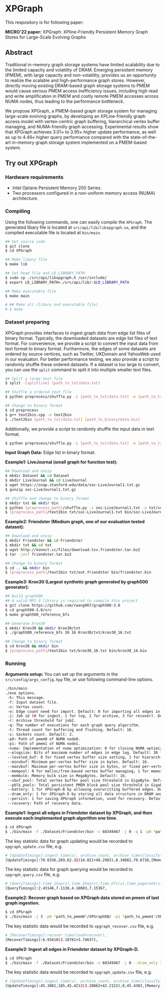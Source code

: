 # XPGraph

This respository is for following paper:

**MICRO'22 paper:** XPGraph: XPline-Friendly Persistent Memory Graph Stores for Large-Scale Evolving Graphs

## Abstract

Traditional in-memory graph storage systems have limited
scalability due to the limited capacity and volatility of DRAM.
Emerging persistent memory (PMEM), with large capacity
and non-volatility, provides us an opportunity to realize the
scalable and high-performance graph stores. However, directly moving existing DRAM-based graph storage systems
to PMEM would cause serious PMEM access inefficiency
issues, including high read and write amplification in PMEM
and costly remote PMEM accesses across NUMA nodes,
thus leading to the performance bottleneck. 
<!-- In this paper, -->
We propose XPGraph, a PMEM-based graph storage system for managing large-scale evolving graphs, by developing
an XPLine-friendly graph access model with vertex-centric
graph buffering, hierarchical vertex buffer managing, and
NUMA-friendly graph accessing. Experimental results show
that XPGraph achieves 3.01× to 3.95× higher update performance, 
as well as up to 4.46× higher query performance 
compared with the state-of-the-art in-memory graph storage system
implemented on a PMEM-based system.

## Try out XPGraph

### Hardware requirements
* Intel Optane Persistent Memory 200 Series.
* Two processors configured in a non-uniform memory access (NUMA) architecture.

### Compiling 

Using the following commands, one can easily compile the `XPGraph`. 
The generated libary file is located at `src/api/lib/libxpgraph.so`, 
and the compiled executable file is located at `bin/main`. 

```bash
## Get source code
$ git clone 
$ cd XPGraph

## Make libary file
$ make lib

## Set head file and LD_LIBRARY_PATH
$ sudo cp ./src/api/libxpgraph.h /usr/include/
$ export LD_LIBRARY_PATH=./src/api/lib/:$LD_LIBRARY_PATH

## Make executable file
$ make main

# ## Make all (libary and executable file)
# $ make
```

### Dataset preparing

XPGraph provides interfaces to ingest graph data from edge list files of binary format. Typically, the downloaded datasets are edge list files of text format. For convenience, we provide a script to convert the input data from text format to binary format. Furthermore, the edges of some datasets are 
ordered by source vertices, such as Twitter, UKDomain and YahooWeb used in our evaluaton. For better performance testing, we also provide a script to randomly shuffle these ordered datasets. If a dataset is too large to convert, you can use the `split` command to split it into multiple smaller text files.

```bash
## Split a large text file
$ split -[splitline] [path_to_txt/data.txt]

## Shuffle a ordered text file
$ python preprocess/shuffle.py -i [path_to_txt/data.txt] -o [path_to_txt/data_shuffle.txt] -v [nverts]

## Change to binary format
$ cd preprocess
$ g++ text2bin.cpp -o text2bin
$ ./text2bin [path_to_txt/data.txt] [path_to_binary/data.bin]
```

Additionally, we provide a script to randomly shuffle the input data in text format.

```bash
$ python preprocess/shuffle.py -i [path_to_txt/data.txt] -o [path_to_txt/data_shuffle.txt] -v [nverts]
```

**Input Graph Data:** Edge list in binary format. 

**Example1: LiveJournal (small graph for function test):**
```bash
## Download and unzip
$ mkdir Dataset && cd Dataset
$ mkdir LiveJournal && cd LiveJournal
$ wget https://snap.stanford.edu/data/soc-LiveJournal1.txt.gz
$ gunzip soc-LiveJournal1.txt.gz

## Shuffle and change to binary format
$ mkdir txt && mkdir bin
$ python [preprocess_path]/shuffle.py -i soc-LiveJournal1.txt -o txt/soc-LiveJournal1_shuffle.txt -v 4847571
$ [preprocess_path]/text2bin txt/soc-LiveJournal1.txt bin/soc-LiveJournal1.bin
```

**Example2: Friendster (Medium graph, one of our evaluation tested dataset):**
```bash
## Download and unzip
$ mkdir Friendster && cd Friendster
$ mkdir txt && cd txt
$ wget http://konect.cc/files/download.tsv.friendster.tar.bz2 
$ tar -jxvf friendster.tar.bz2

## Change to binary format
$ cd .. && mkdir bin
$ [preprocess_path]/text2bin txt/out.friendster bin/friendster.bin
```

**Example3: Kron30 (Largest synthetic graph generated by graph500 generator):**
```bash
## Build graph500 
## A valid MPI-3 library is required to compile this project
$ git clone https://github.com/rwang067/graph500-3.0
$ cd graph500-3.0/src
$ make graph500_reference_bfs 

## Generate Kron30
$ mkdir Kron30 && mkdir Kron30/txt
$ ./graph500_reference_bfs 30 16 Kron30/txt/kron30_16.txt

## Change to binary format
$ cd Kron30 && mkdir bin
$ [preprocess_path]/text2bin txt/kron30_16.txt bin/kron30_16.bin
```

### Running

**Arguments setup:**
You can set up the arguments in the `src/config/args_config.hpp` file, 
or use following command-line options.

```bash
./bin/main
./exe options.
 -h: This message.
 -f: Input dataset file.
 -v: Vertex count.
 -e: Edge count need for import. Default: 0 for importing all edges in the dataset file.
 -j: Job id (0 for ingest, 1 for log, 2 for archive, 3 for recover). Default: 0.
 -r: Archive threshold for job2.
 -q: The number of executions for each graph query algorithm.
 -t: Thread count for buffering and flushing. Default: 16.
 -s: Sockets count. Default: 2.
 -p0: Path of pmem0 of NUMA node0.
 -p1: Path of pmem1 of NUMA node1.
 -numa: Implementation of numa optimization: 0 for closing NUMA optimization, 1 for out/in-graph based implementation, 2 for sub-graph based implementation. Default: 2.
 --elogsize: Bits of maximum number of edges in edge log. Default: 30 for 1 billion edges, i.e., edge size equals 8GB.
 --leveled_buf: 0 for fixed vertex buffer size setting, 1 for hierarchical vertex buffer size setting. Default: 1.
 --minvbuf: Minimum per-vertex buffer size in bytes. Default: 16.
 --maxvbuf: Maximum per-vertex buffer size in bytes, or fixed per-vertex buffer size when leveled_buf = 0. Default: 256.
 --mempool: 0 for malloc/free-based vertex buffer managing, 1 for memory pool based vertex buffer managing. Default: 1.
 --membulk: Memory bulk size in MegaBytes. Default: 16.
 --vbuf_pool: Total vertex buffer pool size threshold in GigaByte. Default: 16.
 --pblk_pools: Total persistent PMEM block pool size threshold in GigaByte. Default: 64.
 --battery: 1 for XPGraph-B by allowing overwritting buffered edges. Default: 0.
 --dram_only: 1 for XPGraph-D by storing all data structure in DRAM and set the per-vertex buffer size as fixed 64B. Default: 0.
 --persist: 1 for saving XPGraph information, used for recovery. Default: 1.
 --recovery: Path of recovery data.
```
**Example1: Ingest all edges in Friendster dataset by XPGraph, and then execute each implemanted graph algorithm one time.**

```bash
$ cd XPGraph
$ ./bin/main -f ./Dataset/Friendster/bin -v 68349467 -j 0 -q 1 -p0 *path_to_pmem0*/XPGraphDB/ -p1 *path_to_pmem1*/XPGraphDB/ --vbuf_pool 16 pblk_pools 64
```

The key statistic data for graph updating would be recorded to `xpgraph_update.csv` file, e.g.
```bash
# [UpdateTimings]:ingest_time(s), archive_count, archive_time(classify+buffer), flush_all_time(s), make_graph_time(s), [Memory]:vbuf_pool_size,pblk_pool_size,
[UpdateTimings]:70.6336,269,62.32(14.021+48.2983),8.34082,70.6738,[Memory]:6.85938,30(15+15),
```

The key statistic data for graph querying would be recorded to `xpgraph_query.csv` file, e.g.
```bash
# [QueryTimings]:time_1hop(s),time_2hop(s),time_bfs(s),time_pagerank(s)
[QueryTimings]:2.43146,7.1138,4.18603,7.15367,
```

**Example2: Recover graph based on XPGraph data stored on pmem of last graph ingestion.**

```bash
$ cd XPGraph
$ ./bin/main -j 3 -p0 *path_to_pmem0*/XPGraphDB/ -p1 *path_to_pmem1*/XPGraphDB/ --recovery *path_to_recovery*
```

The key statistic data would be recorded to `xpgraph_recover.csv` file, e.g.
```bash
# [RecoverTimings]:recover_time(load+recover),
[RecoverTimings]:6.93418(3.18781+3.74637),
```

**Example3: Ingest all edges in Friendster dataset by XPGraph-D.**

```bash
$ cd XPGraph
$ ./bin/main -f ./Dataset/Friendster/bin -v 68349467 -j 0 --dram_only 1 --vbuf_pool 16 pblk_pools 64
```

The key statistic data would be recorded to `xpgraph_update.csv` file, e.g.
```bash
# [UpdateTimings]:ingest_time(s), archive_count, archive_time(classify+buffer), flush_all_time(s), make_graph_time(s), [Memory]:vbuf_pool_size, pblk_pool_size,
[UpdateTimings]:45.3881,185,45.4212(3.20862+42.2122),0,45.4302,[Memory]:7.29688,27.3594(13.4688+13.8906),